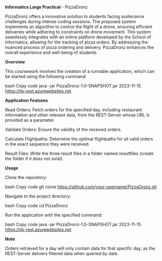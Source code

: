 **Informatics Large Practical** - PizzaDronz

PizzaDronz offers a innovative solution to students facing sustenance challenges during intense coding sessions. The proposed system implements an algorithm to control the flight of a drone, ensuring efficient deliveries while adhering to constraints on drone movement. This system seamlessly integrates with an online platform developed by the School of Informatics, allowing for the tracking of pizza orders. By addressing the nuanced process of pizza ordering and delivery, PizzaDronz enhances the overall experience and well-being of students.

**Overview**

This coursework involves the creation of a runnable application, which can be started using the following command:

bash
Copy code
java -jar PizzaDronz-1.0-SNAPSHOT.jar 2023-11-15 https://ilp-rest.azurewebsites.net

**Application Features**

Read Orders: Fetch orders for the specified day, including restaurant information and other relevant data, from the REST-Server whose URL is provided as a parameter.

Validate Orders: Ensure the validity of the received orders.

Calculate Flightpaths: Determine the optimal flightpaths for all valid orders in the exact sequence they were received.

Result Files: Write the three result files in a folder named resultfiles (create the folder if it does not exist).

**Usage**

Clone the repository:

bash
Copy code
git clone https://github.com/your-username/PizzaDronz.git

Navigate to the project directory:

bash
Copy code
cd PizzaDronz

Run the application with the specified command:

bash
Copy code
java -jar PizzaDronz-1.0-SNAPSHOT.jar 2023-11-15 https://ilp-rest.azurewebsites.net

**Note**

Orders retrieved for a day will only contain data for that specific day, as the REST-Server delivers filtered data when queried by date.
